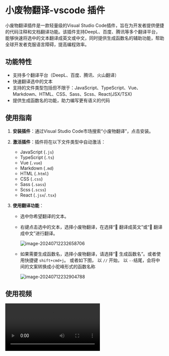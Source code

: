 # 小废物翻译-vscode 插件

小废物翻译插件是一款轻量级的Visual Studio Code插件，旨在为开发者提供便捷的代码注释和文档翻译功能。该插件支持DeepL、百度、腾讯等多个翻译平台，能够快速将选中的文本翻译成英文或中文，同时提供生成函数名的辅助功能，帮助全球开发者克服语言障碍，提高编程效率。

## 功能特性

- 支持多个翻译平台（DeepL、百度、腾讯、火山翻译）
- 快速翻译选中的文本
- 支持的文件类型包括但不限于：JavaScript、TypeScript、Vue、Markdown、HTML、CSS、Sass、Scss、React(JSX/TSX)
- 提供生成函数名的功能，助力编写更有语义的代码

## 使用指南

1. **安装插件**：通过Visual Studio Code市场搜索“小废物翻译”，点击安装。

2. **激活插件**：插件将在以下文件类型中自动激活：
   - JavaScript (`.js`)
   - TypeScript (`.ts`)
   - Vue (`.vue`)
   - Markdown (`.md`)
   - HTML (`.html`)
   - CSS (`.css`)
   - Sass (`.sass`)
   - Scss (`.scss`)
   - React (`.jsx`/`.tsx`)

3. **使用翻译功能**：
   
   - 选中你希望翻译的文本。
   
   - 右键点击选中的文本，选择小废物翻译，在选择“📝 翻译成英文”或“📝 翻译成中文”进行翻译。
   
     ![image-20240712232658706](https://qn.huat.xyz/mac/202407122328442.png)
   
   - 如果需要生成函数名，选择小废物翻译，请选择“📝 生成函数名”。或者使用快捷键 `shift+cmd+j`。 或者如下图， 以 `//` 开始， 以 `--`结尾，会将中间的文案转换成小驼峰形式的函数名称
   
     ![image-20240712232904788](https://qn.huat.xyz/mac/202407122329811.png)

## 使用视频


<video src="https://qn.huat.xyz/video/%E5%B0%8F%E5%BA%9F%E7%89%A9%E7%BF%BB%E8%AF%91%E4%BD%BF%E7%94%A8%E6%8C%87%E5%8D%97.mp4"></video>

